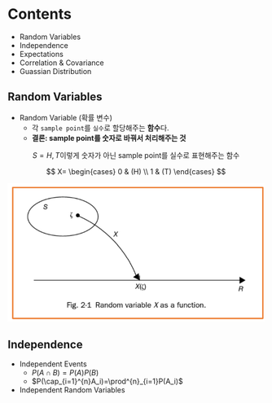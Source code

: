 # Contents
* Random Variables
* Independence
* Expectations
* Correlation & Covariance
* Guassian Distribution

## Random Variables
* Random Variable (확률 변수)
  * 각 `sample point`를 `실수`로 할당해주는 **함수**다.
  * **결론: sample point를 숫자로 바꿔서 처리해주는 것**

$$
S = {H,T} \text{이렇게 숫자가 아닌 sample point를 실수로 표현해주는 함수}
$$

$$
X=
\begin{cases} 
0 & (H) \\
1 & (T)
\end{cases}
$$

![image](./images/image.png)

## Independence
* Independent Events
  * $P(A\cap B) = P(A)P(B)$
  * $P(\cap_{i=1}^{n}A_i)=\prod^{n}_{i=1}P(A_i)$
* Independent Random Variables
